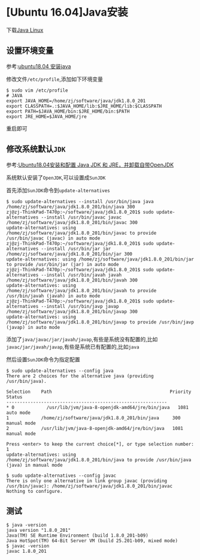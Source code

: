 
# [Ubuntu 16.04]Java安装

下载[Java Linux](https://www.oracle.com/technetwork/java/javase/downloads/jdk8-downloads-2133151.html)

## 设置环境变量

参考:[ubuntu18.04 安装java](https://blog.csdn.net/sangewuxie/article/details/80958611)

修改文件`/etc/profile`,添加如下环境变量

    $ sudo vim /etc/profile
    # JAVA
    export JAVA_HOME=/home/zj/software/java/jdk1.8.0_201
    export CLASSPATH=.:$JAVA_HOME/lib:$JRE_HOME/lib:$CLASSPATH
    export PATH=$JAVA_HOME/bin:$JRE_HOME/bin:$PATH
    export JRE_HOME=$JAVA_HOME/jre

重启即可

## 修改系统默认`JDK`

参考:[Ubuntu18.04安装和配置 Java JDK 和 JRE，并卸载自带OpenJDK](https://blog.csdn.net/freeking101/article/details/80522586)

系统默认安装了`OpenJDK`,可以设置成`SunJDK`

首先添加`SunJDK`命令到`update-alternatives`

    $ sudo update-alternatives --install /usr/bin/java java /home/zj/software/java/jdk1.8.0_201/bin/java 300
    zj@zj-ThinkPad-T470p:~/software/java/jdk1.8.0_201$ sudo update-alternatives --install /usr/bin/javac javac /home/zj/software/java/jdk1.8.0_201/bin/javac 300
    update-alternatives: using /home/zj/software/java/jdk1.8.0_201/bin/javac to provide /usr/bin/javac (javac) in auto mode
    zj@zj-ThinkPad-T470p:~/software/java/jdk1.8.0_201$ sudo update-alternatives --install /usr/bin/jar jar /home/zj/software/java/jdk1.8.0_201/bin/jar 300
    update-alternatives: using /home/zj/software/java/jdk1.8.0_201/bin/jar to provide /usr/bin/jar (jar) in auto mode
    zj@zj-ThinkPad-T470p:~/software/java/jdk1.8.0_201$ sudo update-alternatives --install /usr/bin/javah javah /home/zj/software/java/jdk1.8.0_201/bin/javah 300
    update-alternatives: using /home/zj/software/java/jdk1.8.0_201/bin/javah to provide /usr/bin/javah (javah) in auto mode
    zj@zj-ThinkPad-T470p:~/software/java/jdk1.8.0_201$ sudo update-alternatives --install /usr/bin/javp javap /home/zj/software/java/jdk1.8.0_201/bin/javap 300
    update-alternatives: using /home/zj/software/java/jdk1.8.0_201/bin/javap to provide /usr/bin/javp (javap) in auto mode

添加了`java/javac/jar/javah/javap`,有些是系统没有配置的,比如`javac/jar/javah/javap`,有些是系统已有配置的,比如`java`

然后设置`SunJDK`命令为指定配置

    $ sudo update-alternatives --config java
    There are 2 choices for the alternative java (providing /usr/bin/java).

    Selection    Path                                            Priority   Status
    ------------------------------------------------------------
    * 0            /usr/lib/jvm/java-8-openjdk-amd64/jre/bin/java   1081      auto mode
    1            /home/zj/software/java/jdk1.8.0_201/bin/java     300       manual mode
    2            /usr/lib/jvm/java-8-openjdk-amd64/jre/bin/java   1081      manual mode

    Press <enter> to keep the current choice[*], or type selection number: 1   
    update-alternatives: using /home/zj/software/java/jdk1.8.0_201/bin/java to provide /usr/bin/java (java) in manual mode

    $ sudo update-alternatives --config javac
    There is only one alternative in link group javac (providing /usr/bin/javac): /home/zj/software/java/jdk1.8.0_201/bin/javac
    Nothing to configure.

## 测试

    $ java -version
    java version "1.8.0_201"
    Java(TM) SE Runtime Environment (build 1.8.0_201-b09)
    Java HotSpot(TM) 64-Bit Server VM (build 25.201-b09, mixed mode)
    $ javac -version
    javac 1.8.0_201
